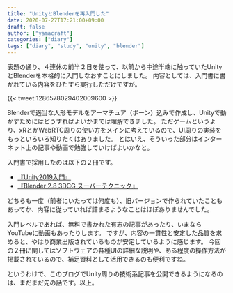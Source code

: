 ```yaml
---
title: "UnityとBlenderを再入門した"
date: 2020-07-27T17:21:00+09:00
draft: false
author: ["yamacraft"]
categories: ["diary"]
tags: ["diary", "study", "unity", "blender"]
---
```


表題の通り、４連休の前半２日を使って、以前から中途半端に触っていたUnityとBlenderを本格的に入門しなおすことにしました。
内容としては、入門書に書かれている内容をひたすら実行しただけですが。

{{< tweet 1286578029402009600 >}}

Blenderで適当な人形モデルをアーマチュア（ボーン）込みで作成し、Unityで動かすためにはどうすればよいかまでは理解できました。
ただゲームというより、xRとかWebRTC周りの使い方をメインに考えているので、UI周りの実装をもっといろいろ知りたくはありました。
とはいえ、そういった部分はインターネット上の記事や動画で勉強していけばよいかなと。

入門書で採用したのは以下の２冊です。

- [『Unity2019入門』](https://www.sbcr.jp/product/4815602550/)
- [『Blender 2.8 3DCG スーパーテクニック』](http://www.sotechsha.jp/pc/html/1255.htm)

どちらも一度（前者にいたっては何度も）、旧バージョンで作られていたこともあってか、内容に従っていれば詰まるようなことはほぼありませんでした。

入門レベルであれば、無料で書かれた有志の記事があったり、いまならYouTubeに動画もあったりします。
ですが、内容の一貫性と安定した品質を求めると、やはり商業出版されているものが安定しているように感じます。
今回の２冊に関してはソフトウェアの各種UIの詳細な説明や、ある程度の操作方法が掲載されているので、補足資料として活用できるのも便利ですね。

というわけで、このブログでUnity周りの技術系記事を公開できるようになるのは、まだまだ先の話です。以上。